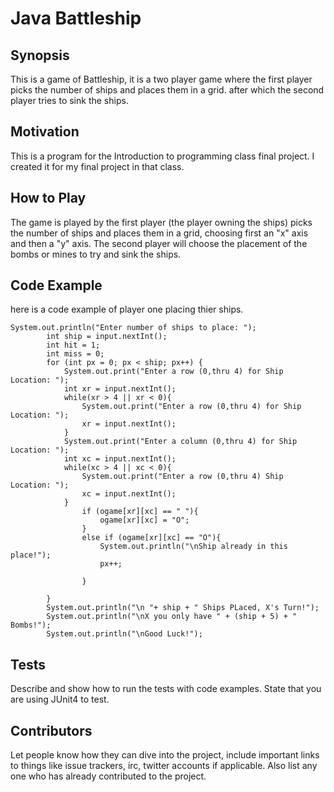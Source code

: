 # **Java Battleship**

## Synopsis
This is a game of Battleship, it is a two player game where the first player picks the number of ships
and places them in a grid. after which the second player tries to sink the ships.

## Motivation
This is a program for the Introduction to programming class final project. I created it for my final project in that class.

## How to Play
The game is played by the first player (the player owning the ships) picks the number of ships
and places them in a grid, choosing first an "x" axis and then a "y" axis.
The second player will choose the placement of the bombs or mines to try and sink the ships.



## Code Example
here is a code example of player one placing thier ships.
```
System.out.println("Enter number of ships to place: ");
		int ship = input.nextInt();
		int hit = 1;
		int miss = 0;
		for (int px = 0; px < ship; px++) {
			System.out.print("Enter a row (0,thru 4) for Ship Location: ");
			int xr = input.nextInt();
			while(xr > 4 || xr < 0){
				System.out.print("Enter a row (0,thru 4) for Ship Location: ");
				xr = input.nextInt();
			}
			System.out.print("Enter a column (0,thru 4) for Ship Location: ");
			int xc = input.nextInt();
			while(xc > 4 || xc < 0){
				System.out.print("Enter a row (0,thru 4) Ship Location: ");
				xc = input.nextInt();
			}
				if (ogame[xr][xc] == " "){
					ogame[xr][xc] = "O";
				}
				else if (ogame[xr][xc] == "O"){
					System.out.println("\nShip already in this place!");
					px++;
					
				}
				
		}
		System.out.println("\n "+ ship + " Ships PLaced, X's Turn!");
		System.out.println("\nX you only have " + (ship + 5) + " Bombs!");
		System.out.println("\nGood Luck!");
```

## Tests
Describe and show how to run the tests with code examples. State that you are using JUnit4 to test.

## Contributors
Let people know how they can dive into the project, include important links to things like issue trackers, irc, twitter accounts if applicable.
Also list any one who has already contributed to the project.
